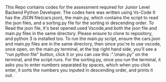 This Repo contains codes for the assessment required for Junior Level Backend Python Developer. 
The codes here was written using Vs-Code It has the JSON file(cars.json), the main.py, which contains the script to read the json files, and a sorting.py file for the sorting in descending order. 
To Read the json file, it's best opened used Vscode,and both the json file and main.py files in the same directory. Please ensure to clone to repository, and python 3 is installed too. 
To run the main.py script, ensure the cars.json and main.py files are in the same directory, then since you're to use vscode, once open, on the main.py terminal, at the top right hand side, 
you'll see a "run python file" button, click it or you can use this :".\main.py" on the terminal, and the script runs. 
For the sorting.py, once you run the terminal, it asks you to enter numbers separated by spaces, which when you click enter, it sorts the numbers you inputed in descending order, and prints it out.

